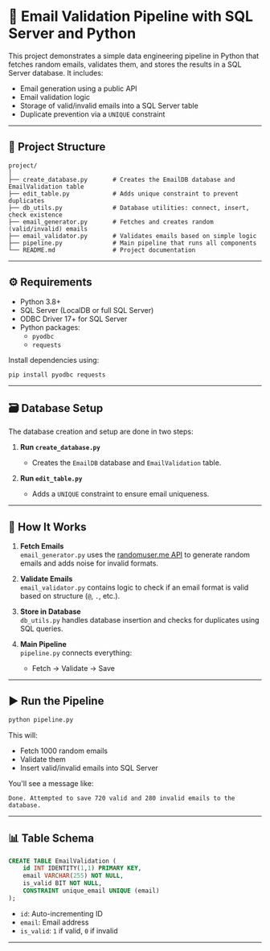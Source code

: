 
# 📧 Email Validation Pipeline with SQL Server and Python

This project demonstrates a simple data engineering pipeline in Python that fetches random emails, validates them, and stores the results in a SQL Server database. It includes:

- Email generation using a public API
- Email validation logic
- Storage of valid/invalid emails into a SQL Server table
- Duplicate prevention via a `UNIQUE` constraint

---

## 🔧 Project Structure

```
project/
│
├── create_database.py       # Creates the EmailDB database and EmailValidation table
├── edit_table.py            # Adds unique constraint to prevent duplicates
├── db_utils.py              # Database utilities: connect, insert, check existence
├── email_generator.py       # Fetches and creates random (valid/invalid) emails
├── email_validator.py       # Validates emails based on simple logic
├── pipeline.py              # Main pipeline that runs all components
└── README.md                # Project documentation
```

---

## ⚙️ Requirements

- Python 3.8+
- SQL Server (LocalDB or full SQL Server)
- ODBC Driver 17+ for SQL Server
- Python packages:
  - `pyodbc`
  - `requests`

Install dependencies using:

```bash
pip install pyodbc requests
```

---

## 🗃️ Database Setup

The database creation and setup are done in two steps:

1. **Run `create_database.py`**  
   - Creates the `EmailDB` database and `EmailValidation` table.

2. **Run `edit_table.py`**  
   - Adds a `UNIQUE` constraint to ensure email uniqueness.

---

## 🧠 How It Works

1. **Fetch Emails**  
   `email_generator.py` uses the [randomuser.me API](https://randomuser.me) to generate random emails and adds noise for invalid formats.

2. **Validate Emails**  
   `email_validator.py` contains logic to check if an email format is valid based on structure (`@`, `.`, etc.).

3. **Store in Database**  
   `db_utils.py` handles database insertion and checks for duplicates using SQL queries.

4. **Main Pipeline**  
   `pipeline.py` connects everything:
   - Fetch → Validate → Save

---

## ▶️ Run the Pipeline

```bash
python pipeline.py
```

This will:
- Fetch 1000 random emails
- Validate them
- Insert valid/invalid emails into SQL Server

You'll see a message like:

```
Done. Attempted to save 720 valid and 280 invalid emails to the database.
```

---

## 📊 Table Schema

```sql
CREATE TABLE EmailValidation (
    id INT IDENTITY(1,1) PRIMARY KEY,
    email VARCHAR(255) NOT NULL,
    is_valid BIT NOT NULL,
    CONSTRAINT unique_email UNIQUE (email)
);
```

- `id`: Auto-incrementing ID
- `email`: Email address
- `is_valid`: `1` if valid, `0` if invalid

---
